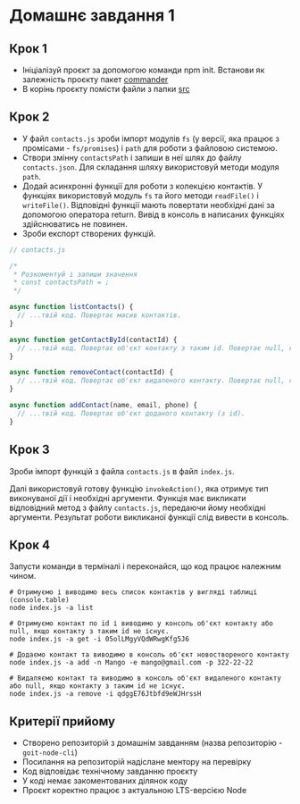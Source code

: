 # Домашнє завдання 1

## Крок 1

- Ініціалізуй проєкт за допомогою команди npm init. Встанови як залежність проєкту пакет [commander](https://www.npmjs.com/package/commander)
- В корінь проєкту помісти файли з папки [src](./src)

## Крок 2

- У файл `contacts.js` зроби імпорт модулів `fs` (у версії, яка працює з промісами - `fs/promises`) і `path` для роботи з файловою системою.
- Створи змінну `contactsPath` і запиши в неї шлях до файлу `contacts.json`. Для складання шляху використовуй методи модуля `path`.
- Додай асинхронні функції для роботи з колекцією контактів. У функціях використовуй модуль `fs` та його методи `readFile()` і `writeFile()`. Відповідні функції мають повертати необхідні дані за допомогою оператора return. Вивід в консоль в написаних функціях здійснюватись не повинен.
- Зроби експорт створених функцій.

```js
// contacts.js

/*
 * Розкоментуй і запиши значення
 * const contactsPath = ;
 */

async function listContacts() {
  // ...твій код. Повертає масив контактів.
}

async function getContactById(contactId) {
  // ...твій код. Повертає об'єкт контакту з таким id. Повертає null, якщо контакт з таким id не знайдений.
}

async function removeContact(contactId) {
  // ...твій код. Повертає об'єкт видаленого контакту. Повертає null, якщо контакт з таким id не знайдений.
}

async function addContact(name, email, phone) {
  // ...твій код. Повертає об'єкт доданого контакту (з id).
}
```

## Крок 3

Зроби імпорт функцій з файла `contacts.js` в файл `index.js`.

Далі використовуй готову функцію `invokeAction()`, яка отримує тип виконуваної дії і необхідні аргументи. Функція має викликати відповідний метод з файлу `contacts.js`, передаючи йому необхідні аргументи. Результат роботи викликаної функції слід вивести в консоль.

## Крок 4

Запусти команди в терміналі і переконайся, що код працює належним чином.

```shell
# Отримуємо і виводимо весь список контактів у вигляді таблиці (console.table)
node index.js -a list

# Отримуємо контакт по id і виводимо у консоль об'єкт контакту або null, якщо контакту з таким id не існує.
node index.js -a get -i 05olLMgyVQdWRwgKfg5J6

# Додаємо контакт та виводимо в консоль об'єкт новоствореного контакту
node index.js -a add -n Mango -e mango@gmail.com -p 322-22-22

# Видаляємо контакт та виводимо в консоль об'єкт видаленого контакту або null, якщо контакту з таким id не існує.
node index.js -a remove -i qdggE76Jtbfd9eWJHrssH
```

## Критерії прийому

- Створено репозиторій з домашнім завданням (назва репозиторію - `goit-node-cli`)
- Посилання на репозиторій надіслане ментору на перевірку
- Код відповідає технічному завданню проєкту
- У коді немає закоментованих ділянок коду
- Проєкт коректно працює з актуальною LTS-версією Node
